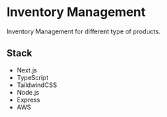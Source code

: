# Inventory Management

Inventory Management for different type of products.

## Stack

- Next.js
- TypeScript
- TaildwindCSS
- Node.js
- Express
- AWS
